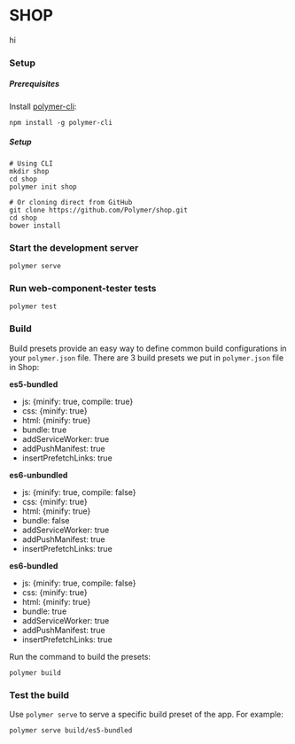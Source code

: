 # SHOP
hi 
### Setup

##### Prerequisites

Install [polymer-cli](https://github.com/Polymer/polymer-cli):

    npm install -g polymer-cli


##### Setup
    # Using CLI
    mkdir shop
    cd shop
    polymer init shop

    # Or cloning direct from GitHub
    git clone https://github.com/Polymer/shop.git
    cd shop
    bower install

### Start the development server

    polymer serve

### Run web-component-tester tests

    polymer test

### Build

Build presets provide an easy way to define common build configurations in your `polymer.json` file. There are 3 build presets we put in `polymer.json` file in Shop:

**es5-bundled**

- js: {minify: true, compile: true}
- css: {minify: true}
- html: {minify: true}
- bundle: true
- addServiceWorker: true
- addPushManifest: true
- insertPrefetchLinks: true

**es6-unbundled**

- js: {minify: true, compile: false}
- css: {minify: true}
- html: {minify: true}
- bundle: false
- addServiceWorker: true
- addPushManifest: true
- insertPrefetchLinks: true

**es6-bundled**

- js: {minify: true, compile: false}
- css: {minify: true}
- html: {minify: true}
- bundle: true
- addServiceWorker: true
- addPushManifest: true
- insertPrefetchLinks: true

Run the command to build the presets:

    polymer build

### Test the build

Use `polymer serve` to serve a specific build preset of the app. For example:

    polymer serve build/es5-bundled
